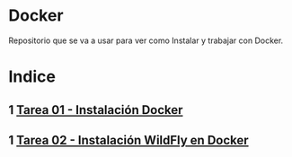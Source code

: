 # Docker   
Repositorio que se va a usar para ver como Instalar y trabajar con Docker.

# Indice
## 1 [Tarea 01 - Instalación Docker](instalacion_docker/instalacion_docker.md)
## 1 [Tarea 02 - Instalación WildFly en Docker](instalacion_wildfly_docker/instalacion_wildfly_docker.md)

